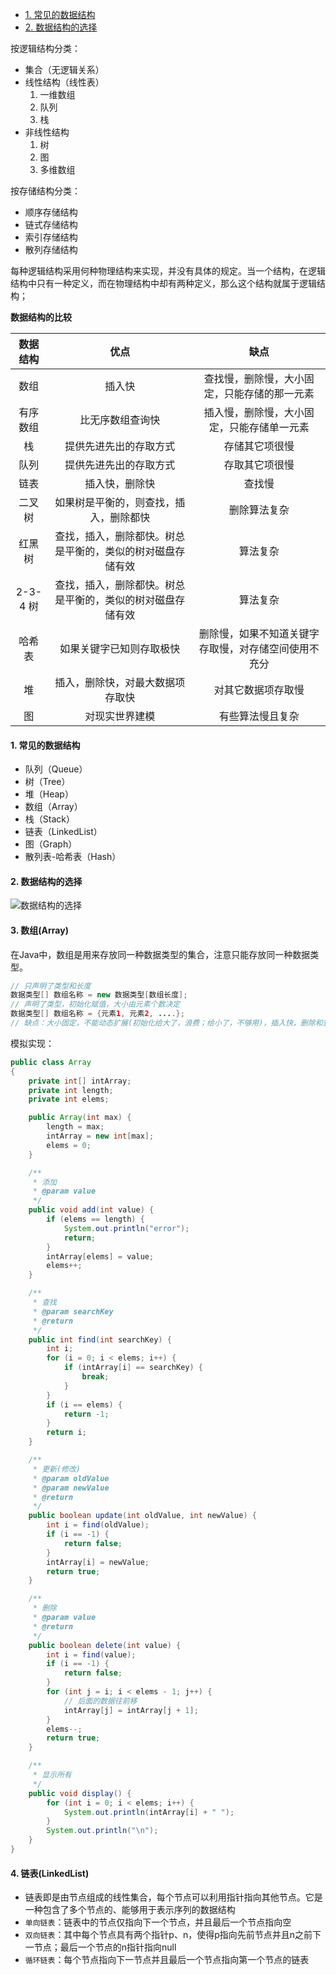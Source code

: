 - [1. 常见的数据结构](#1-常见的数据结构)
- [2. 数据结构的选择](#2-数据结构的选择)



按逻辑结构分类：

- 集合（无逻辑关系）
- 线性结构（线性表）
  1. 一维数组
  2. 队列
  3. 栈
- 非线性结构
  1. 树
  2. 图
  3. 多维数组

按存储结构分类：

- 顺序存储结构
- 链式存储结构
- 索引存储结构
- 散列存储结构

每种逻辑结构采用何种物理结构来实现，并没有具体的规定。当一个结构，在逻辑结构中只有一种定义，而在物理结构中却有两种定义，那么这个结构就属于逻辑结构；

**数据结构的比较**

| **数据结构** |                          **优点**                          |                       **缺点**                       |
| :----------: | :--------------------------------------------------------: | :--------------------------------------------------: |
|     数组     |                           插入快                           |     查找慢，删除慢，大小固定，只能存储的那一元素     |
|   有序数组   |                      比无序数组查询快                      |      插入慢，删除慢，大小固定，只能存储单一元素      |
|      栈      |                   提供先进先出的存取方式                   |                    存储其它项很慢                    |
|     队列     |                   提供先进先出的存取方式                   |                    存取其它项很慢                    |
|     链表     |                       插入快，删除快                       |                        查找慢                        |
|    二叉树    |           如果树是平衡的，则查找，插入，删除都快           |                     删除算法复杂                     |
|    红黑树    | 查找，插入，删除都快。树总是平衡的，类似的树对磁盘存储有效 |                       算法复杂                       |
|   2-3-4 树   | 查找，插入，删除都快。树总是平衡的，类似的树对磁盘存储有效 |                       算法复杂                       |
|    哈希表    |                  如果关键字已知则存取极快                  | 删除慢，如果不知道关键字存取慢，对存储空间使用不充分 |
|      堆      |              插入，删除快，对最大数据项存取快              |                  对其它数据项存取慢                  |
|      图      |                       对现实世界建模                       |                   有些算法慢且复杂                   |

#### 1. 常见的数据结构

- 队列（Queue）
- 树（Tree）
- 堆（Heap）
- 数组（Array）
- 栈（Stack）
- 链表（LinkedList）
- 图（Graph）
- 散列表-哈希表（Hash）

#### 2. 数据结构的选择

![数据结构的选择](/img/2.png)

#### 3. 数组(Array)

在Java中，数组是用来存放同一种数据类型的集合，注意只能存放同一种数据类型。

```java
// 只声明了类型和长度
数据类型[] 数组名称 = new 数据类型[数组长度];
// 声明了类型，初始化赋值，大小由元素个数决定
数据类型[] 数组名称 = {元素1, 元素2, ....};
// 缺点：大小固定，不能动态扩展(初始化给大了，浪费；给小了，不够用)，插入快，删除和查找慢
```

模拟实现：

```java
public class Array
{
    private int[] intArray;
    private int length;
    private int elems;

    public Array(int max) {
        length = max;
        intArray = new int[max];
        elems = 0;
    }

    /**
     * 添加
     * @param value
     */
    public void add(int value) {
        if (elems == length) {
            System.out.println("error");
            return;
        }
        intArray[elems] = value;
        elems++;
    }

    /**
     * 查找
     * @param searchKey
     * @return
     */
    public int find(int searchKey) {
        int i;
        for (i = 0; i < elems; i++) {
            if (intArray[i] == searchKey) {
                break;
            }
        }
        if (i == elems) {
            return -1;
        }
        return i;
    }

    /**
     * 更新(修改)
     * @param oldValue
     * @param newValue
     * @return
     */
    public boolean update(int oldValue, int newValue) {
        int i = find(oldValue);
        if (i == -1) {
            return false;
        }
        intArray[i] = newValue;
        return true;
    }

    /**
     * 删除
     * @param value
     * @return
     */
    public boolean delete(int value) {
        int i = find(value);
        if (i == -1) {
            return false;
        }
        for (int j = i; i < elems - 1; j++) {
            // 后面的数据往前移
            intArray[j] = intArray[j + 1];
        }
        elems--;
        return true;
    }

    /**
     * 显示所有
     */
    public void display() {
        for (int i = 0; i < elems; i++) {
            System.out.println(intArray[i] + " ");
        }
        System.out.println("\n");
    }
}
```

#### 4. 链表(LinkedList)

- 链表即是由节点组成的线性集合，每个节点可以利用指针指向其他节点。它是一种包含了多个节点的、能够用于表示序列的数据结构
- `单向链表`：链表中的节点仅指向下一个节点，并且最后一个节点指向空
- `双向链表`：其中每个节点具有两个指针p、n，使得p指向先前节点并且n之前下一节点；最后一个节点的n指针指向null
- `循环链表`：每个节点指向下一节点并且最后一个节点指向第一个节点的链表